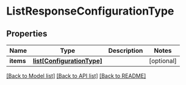 # ListResponseConfigurationType

## Properties
Name | Type | Description | Notes
------------ | ------------- | ------------- | -------------
**items** | [**list[ConfigurationType]**](ConfigurationType.md) |  | [optional] 

[[Back to Model list]](../README.md#documentation-for-models) [[Back to API list]](../README.md#documentation-for-api-endpoints) [[Back to README]](../README.md)


